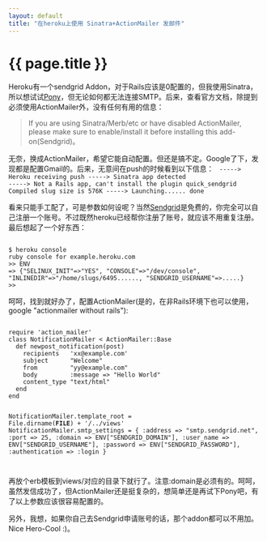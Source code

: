```yaml
---
layout: default
title: "在heroku上使用 Sinatra+ActionMailer 发邮件"
---
```


# {{ page.title }}

Heroku有一个sendgrid Addon，对于Rails应该是0配置的，但我使用Sinatra，所以想试试[Pony](http://github.com/adamwiggins/pony)，但无论如何都无法连接SMTP。后来，查看官方文档，除提到必须使用ActionMailer外，没有任何有用的信息：

> If you are using Sinatra/Merb/etc or have disabled ActionMailer, please make sure to enable/install it before installing this add-on(Sendgrid)。

无奈，换成ActionMailer，希望它能自动配置。但还是搞不定。Google了下，发现都是配置Gmail的。后来，无意间在push的时候看到以下信息：
<code>
-----> Heroku receiving push
-----> Sinatra app detected
-----> Not a Rails app, can't install the plugin quick_sendgrid
       Compiled slug size is 576K
-----> Launching...... done
</code>

看来只能手工配了，可是参数如何设呢？当然[Sendgrid](http://sendgrid.com/)是免费的，你完全可以自己注册一个账号。不过既然heroku已经帮你注册了账号，就应该不用重复注册。最后想起了一个好东西：

<code>
$ heroku console
ruby console for example.heroku.com
>> ENV
=> {"SELINUX_INIT"=>"YES", "CONSOLE"=>"/dev/console", "INLINEDIR"=>"/home/slugs/6495......, "SENDGRID_USERNAME"=>.....}
>>
</code>

呵呵，找到就好办了，配置ActionMailer(是的，在非Rails环境下也可以使用，google "actionmailer without rails"):

<code>
require 'action_mailer'
class NotificationMailer < ActionMailer::Base
  def newpost_notification(post)
    recipients   'xx@example.com'
    subject      "Welcome"
    from         "yy@example.com"
    body         :message => "Hello World"
    content_type "text/html"
  end
end

NotificationMailer.template_root = File.dirname(__FILE__) + '/../views'
NotificationMailer.smtp_settings = {
  :address => "smtp.sendgrid.net",
  :port => 25,
  :domain => ENV["SENDGRID_DOMAIN"],
  :user_name => ENV["SENDGRID_USERNAME"],
  :password => ENV["SENDGRID_PASSWORD"],
  :authentication => :login
}

</code>

再放个erb模板到views/对应的目录下就行了。注意:domain是必须有的。呵呵，虽然发信成功了，但ActionMailer还是挺复杂的，想简单还是再试下Pony吧，有了以上参数应该很容易配置的。

另外，我想，如果你自己去Sendgrid申请账号的话，那个addon都可以不用加。Nice Hero-Cool :)。
